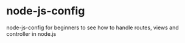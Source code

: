 # node-js-config
node-js-config for beginners to see how to handle routes, views and controller in node.js
